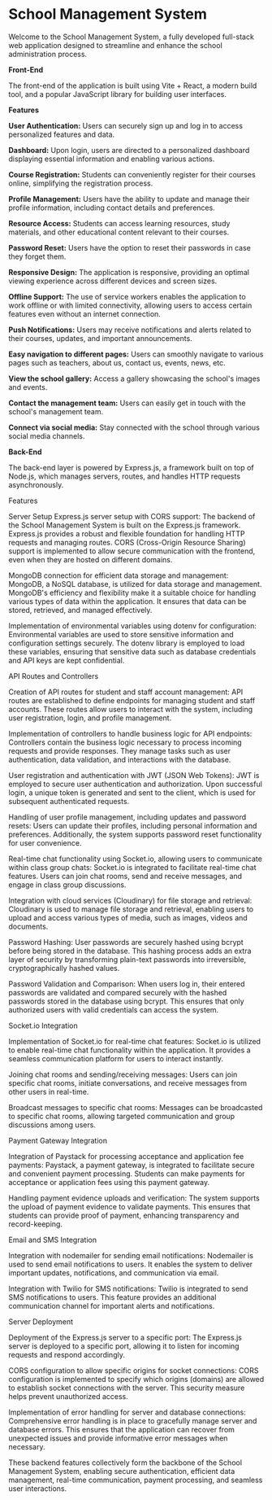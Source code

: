 # School Management System

Welcome to the School Management System, a fully developed full-stack web application designed to streamline and enhance the school administration process.

__Front-End__

The front-end of the application is built using Vite + React, a modern build tool, and a popular JavaScript library for building user interfaces.



**Features**

**User Authentication:**
Users can securely sign up and log in to access personalized features and data.

**Dashboard:**
Upon login, users are directed to a personalized dashboard displaying essential information and enabling various actions.

**Course Registration:**
Students can conveniently register for their courses online, simplifying the registration process.

**Profile Management:**
Users have the ability to update and manage their profile information, including contact details and preferences.

**Resource Access:**
Students can access learning resources, study materials, and other educational content relevant to their courses.

**Password Reset:**
Users have the option to reset their passwords in case they forget them.

**Responsive Design:**
The application is responsive, providing an optimal viewing experience across different devices and screen sizes.

**Offline Support:**
The use of service workers enables the application to work offline or with limited connectivity, allowing users to access certain features even without an internet connection.

**Push Notifications:**
Users may receive notifications and alerts related to their courses, updates, and important announcements.

**Easy navigation to different pages:**
Users can smoothly navigate to various pages such as teachers, about us, contact us, events, news, etc.

**View the school gallery:**
Access a gallery showcasing the school's images and events.

**Contact the management team:**
Users can easily get in touch with the school's management team.

**Connect via social media:**
Stay connected with the school through various social media channels.








**Back-End**

The back-end layer is powered by Express.js, a framework built on top of Node.js, which manages servers, routes, and handles HTTP requests asynchronously.

Features

Server Setup
Express.js server setup with CORS support: The backend of the School Management System is built on the Express.js framework. Express.js provides a robust and flexible foundation for handling HTTP requests and managing routes. CORS (Cross-Origin Resource Sharing) support is implemented to allow secure communication with the frontend, even when they are hosted on different domains.

MongoDB connection for efficient data storage and management: MongoDB, a NoSQL database, is utilized for data storage and management. MongoDB's efficiency and flexibility make it a suitable choice for handling various types of data within the application. It ensures that data can be stored, retrieved, and managed effectively.

Implementation of environmental variables using dotenv for configuration: Environmental variables are used to store sensitive information and configuration settings securely. The dotenv library is employed to load these variables, ensuring that sensitive data such as database credentials and API keys are kept confidential.

API Routes and Controllers

Creation of API routes for student and staff account management: API routes are established to define endpoints for managing student and staff accounts. These routes allow users to interact with the system, including user registration, login, and profile management.

Implementation of controllers to handle business logic for API endpoints: Controllers contain the business logic necessary to process incoming requests and provide responses. They manage tasks such as user authentication, data validation, and interactions with the database.

User registration and authentication with JWT (JSON Web Tokens): JWT is employed to secure user authentication and authorization. Upon successful login, a unique token is generated and sent to the client, which is used for subsequent authenticated requests.

Handling of user profile management, including updates and password resets: Users can update their profiles, including personal information and preferences. Additionally, the system supports password reset functionality for user convenience.

Real-time chat functionality using Socket.io, allowing users to communicate within class group chats: Socket.io is integrated to facilitate real-time chat features. Users can join chat rooms, send and receive messages, and engage in class group discussions.

Integration with cloud services (Cloudinary) for file storage and retrieval: Cloudinary is used to manage file storage and retrieval, enabling users to upload and access various types of media, such as images, videos and documents.

Password Hashing: User passwords are securely hashed using bcrypt before being stored in the database. This hashing process adds an extra layer of security by transforming plain-text passwords into irreversible, cryptographically hashed values.

Password Validation and Comparison: When users log in, their entered passwords are validated and compared securely with the hashed passwords stored in the database using bcrypt. This ensures that only authorized users with valid credentials can access the system.

Socket.io Integration

Implementation of Socket.io for real-time chat features: Socket.io is utilized to enable real-time chat functionality within the application. It provides a seamless communication platform for users to interact instantly.

Joining chat rooms and sending/receiving messages: Users can join specific chat rooms, initiate conversations, and receive messages from other users in real-time.

Broadcast messages to specific chat rooms: Messages can be broadcasted to specific chat rooms, allowing targeted communication and group discussions among users.

Payment Gateway Integration

Integration of Paystack for processing acceptance and application fee payments: Paystack, a payment gateway, is integrated to facilitate secure and convenient payment processing. Students can make payments for acceptance or application fees using this payment gateway.

Handling payment evidence uploads and verification: The system supports the upload of payment evidence to validate payments. This ensures that students can provide proof of payment, enhancing transparency and record-keeping.

Email and SMS Integration

Integration with nodemailer for sending email notifications: Nodemailer is used to send email notifications to users. It enables the system to deliver important updates, notifications, and communication via email.

Integration with Twilio for SMS notifications: Twilio is integrated to send SMS notifications to users. This feature provides an additional communication channel for important alerts and notifications.

Server Deployment

Deployment of the Express.js server to a specific port: The Express.js server is deployed to a specific port, allowing it to listen for incoming requests and respond accordingly.

CORS configuration to allow specific origins for socket connections: CORS configuration is implemented to specify which origins (domains) are allowed to establish socket connections with the server. This security measure helps prevent unauthorized access.

Implementation of error handling for server and database connections: Comprehensive error handling is in place to gracefully manage server and database errors. This ensures that the application can recover from unexpected issues and provide informative error messages when necessary.

These backend features collectively form the backbone of the School Management System, enabling secure authentication, efficient data management, real-time communication, payment processing, and seamless user interactions.